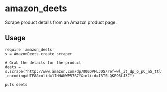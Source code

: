 amazon_deets
=======================

Scrape product details from an Amazon product page.

Usage
-----------------------

    require 'amazon_deets'
    s = AmazonDeets.create_scraper

    # Grab the details for the product
    deets = s.scrape("http://www.amazon.com/dp/B00DVFLJDS/ref=wl_it_dp_o_pC_nS_ttl?_encoding=UTF8&colid=1IHHAKWP57B7Y&coliid=I3TSLQKP96LJ3C")

    puts deets
